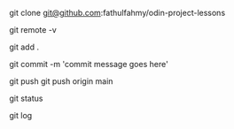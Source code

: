 git clone git@github.com:fathulfahmy/odin-project-lessons
<!-- duplicate repo to local -->

git remote -v
<!-- display repo location -->

git add .
<!-- add file to staging area -->

git commit -m 'commit message goes here'
<!-- add staged file to commit stage with a descriptive message -->

git push
git push origin main
<!-- add committed file to repo -->

git status
<!-- display status of current staging area -->

git log
<!-- display past commits -->